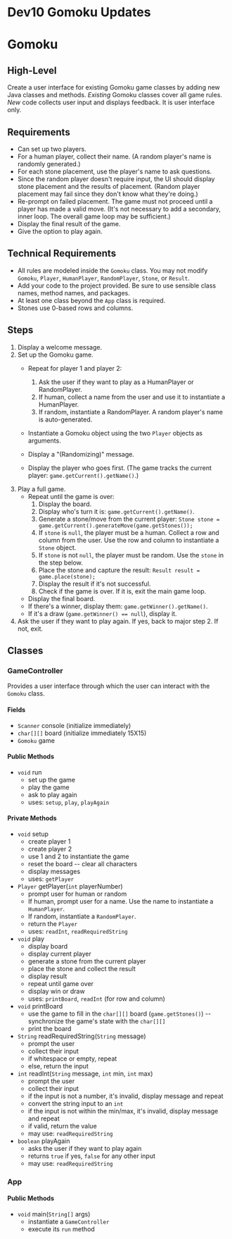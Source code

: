 
# Dev10 Gomoku Updates

# Gomoku
## High-Level
Create a user interface for existing Gomoku game classes by adding new Java classes and methods. _Existing_ Gomoku classes cover all game rules. _New_ code collects user input and displays feedback. It is user interface only.
## Requirements
- Can set up two players.
- For a human player, collect their name. (A random player's name is randomly generated.)
- For each stone placement, use the player's name to ask questions.
- Since the random player doesn't require input, the UI should display stone placement and the results of placement. (Random player placement may fail since they don't know what they're doing.)
- Re-prompt on failed placement. The game must not proceed until a player has made a valid move. (It's not necessary to add a secondary, inner loop. The overall game loop may be sufficient.)
- Display the final result of the game.
- Give the option to play again.
## Technical Requirements
- All rules are modeled inside the `Gomoku` class. You may not modify `Gomoku`, `Player`, `HumanPlayer`, `RandomPlayer`, `Stone`, or `Result`.
- Add your code to the project provided. Be sure to use sensible class names, method names, and packages.
- At least one class beyond the `App` class is required.
- Stones use 0-based rows and columns.
## Steps
1. Display a welcome message.
2. Set up the Gomoku game.
    - Repeat for player 1 and player 2:
        1. Ask the user if they want to play as a HumanPlayer or RandomPlayer.
        2. If human, collect a name from the user and use it to instantiate a HumanPlayer.
        3. If random, instantiate a RandomPlayer. A random player's name is auto-generated.

    - Instantiate a Gomoku object using the two `Player` objects as arguments.
    - Display a "(Randomizing)" message.
    - Display the player who goes first. (The game tracks the current player: `game.getCurrent().getName()`.)
3. Play a full game.
    - Repeat until the game is over:
        1. Display the board.
        2. Display who's turn it is: `game.getCurrent().getName()`.
        3. Generate a stone/move from the current player: `Stone stone = game.getCurrent().generateMove(game.getStones());`
        4. If `stone` is `null`, the player must be a human. Collect a row and column from the user. Use the row and column to instantiate a `Stone` object.
        5. If `stone` is not `null`, the player must be random. Use the `stone` in the step below.
        6. Place the stone and capture the result: `Result result = game.place(stone);`
        7. Display the result if it's not successful.
        8. Check if the game is over. If it is, exit the main game loop.
    - Display the final board.
    - If there's a winner, display them: `game.getWinner().getName()`.
    - If it's a draw (`game.getWinner() == null`), display it.
4. Ask the user if they want to play again. If yes, back to major step 2. If not, exit.
## Classes
### GameController
Provides a user interface through which the user can interact with the `Gomoku` class.
#### Fields
- `Scanner` console (initialize immediately)
- `char[][]` board (initialize immediately 15X15)
- `Gomoku` game
#### Public Methods
- `void` run
    - set up the game
    - play the game
    - ask to play again
    - uses: `setup`, `play`, `playAgain`
#### Private Methods
- `void` setup
    - create player 1
    - create player 2
    - use 1 and 2 to instantiate the game
    - reset the board -- clear all characters
    - display messages
    - uses: `getPlayer`
- `Player` getPlayer(`int` playerNumber)
    - prompt user for human or random
    - If human, prompt user for a name. Use the name to instantiate a `HumanPlayer`.
    - If random, instantiate a `RandomPlayer`.
    - return the `Player`
    - uses: `readInt`, `readRequiredString`
- `void` play
    - display board
    - display current player
    - generate a stone from the current player
    - place the stone and collect the result
    - display result
    - repeat until game over
    - display win or draw
    - uses: `printBoard`, `readInt` (for row and column)
- `void` printBoard
    - use the game to fill in the `char[][]` board (`game.getStones()`) -- synchronize the game's state with the `char[][]`
    - print the board
- `String` readRequiredString(`String` message)
    - prompt the user
    - collect their input
    - if whitespace or empty, repeat
    - else, return the input
- `int` readInt(`String` message, `int` min, `int` max)
    - prompt the user
    - collect their input
    - if the input is not a number, it's invalid, display message and repeat
    - convert the string input to an `int`
    - if the input is not within the min/max, it's invalid, display message and repeat
    - if valid, return the value
    - may use: `readRequiredString`
- `boolean` playAgain
    - asks the user if they want to play again
    - returns `true` if yes, `false` for any other input
    - may use: `readRequiredString`
### App
#### Public Methods
- `void` main(`String[]` args)
    - instantiate a `GameController`
    - execute its `run` method